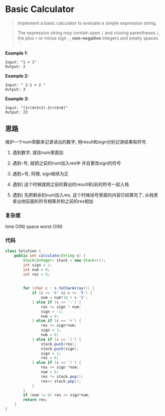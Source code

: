 # Basic Calculator

> Implement a basic calculator to evaluate a simple expression string.

> The expression string may contain open `(` and closing parentheses `)`, the plus `+` or minus sign `-`, **non-negative** integers and empty spaces ``.

**Example 1:**

```
Input: "1 + 1"
Output: 2
```

**Example 2:**

```
Input: " 2-1 + 2 "
Output: 3
```

**Example 3:**

```
Input: "(1+(4+5+2)-3)+(6+8)"
Output: 23
```



## 思路

维护一个num常数来记录读出的数字, 用result和sign分别记录结果和符号.

1. 遇到数字, 就往num里面加

2. 遇到-号, 就把之前的num加入res中 并且更改sign的符号

3. 遇到+号, 同理, sign继续为正

4. 遇到( 这个时候就把之前的算出的result和(前的符号一起入栈

5. 遇到) 先把剩余的num加入res, 这个时候括号里面的内容已经算完了, 从栈里拿出他前面的符号相乘并和之前的res相加

   

   
###  复杂度

time O(N) space worst O(N)



### 代码

```java
class Solution {
    public int calculate(String s) {
        Stack<Integer> stack = new Stack<>();
        int sign = 1;
        int num = 0;
        int res = 0;
        
        
        for (char c : s.toCharArray()) {
            if (c >= '0' && c <= '9') {
                num = num*10 + c-'0';
            } else if (c == '-') {
                res += sign * num;
                sign = -1;
                num = 0;
            } else if (c == '+') {
                res += sign*num;
                sign = 1;
                num = 0;
            } else if (c == '(') {
                stack.push(res);
                stack.push(sign);
                sign = 1;
                res = 0;
            } else if (c == ')') {
                res += sign *num;
                num = 0;
                res *= stack.pop();
                res+= stack.pop();
            }
        }
        if (num != 0) res += sign*num;
        return res;
    }
}
```

